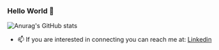 ### Hello World 👋
![Anurag's GitHub stats](https://github-readme-stats.vercel.app/api?username=kamisch&count_private=true)
- 📫 If you are interested in connecting you can reach me at: [Linkedin](https://www.linkedin.com/in/chase-chengtao-wang)

